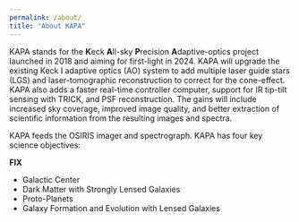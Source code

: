 ```yaml
---
permalink: /about/
title: "About KAPA"
---
```


KAPA stands for the **K**eck **A**ll-sky **P**recision **A**daptive-optics project launched in
2018 and aiming for first-light in 2024.
KAPA will upgrade the existing Keck I adaptive optics (AO) system to add multiple
laser guide stars (LGS) and laser-tomographic reconstruction to correct for the cone-effect.
KAPA also adds a faster real-time controller computer, support for IR tip-tilt sensing with
TRICK, and PSF reconstruction. The gains will include increased sky coverage, improved image quality,
and better extraction of scientific information from the resulting images and spectra.

KAPA feeds the OSIRIS imager and spectrograph. KAPA has four key science objectives:

**FIX**
* Galactic Center
* Dark Matter with Strongly Lensed Galaxies
* Proto-Planets
* Galaxy Formation and Evolution with Lensed Galaxies



